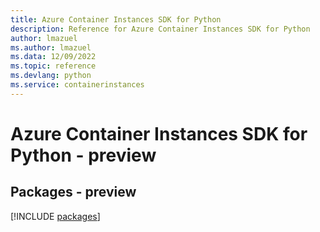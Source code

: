 ```yaml
---
title: Azure Container Instances SDK for Python
description: Reference for Azure Container Instances SDK for Python
author: lmazuel
ms.author: lmazuel
ms.data: 12/09/2022
ms.topic: reference
ms.devlang: python
ms.service: containerinstances
---
```

# Azure Container Instances SDK for Python - preview
## Packages - preview
[!INCLUDE [packages](container-instances-index.md)]